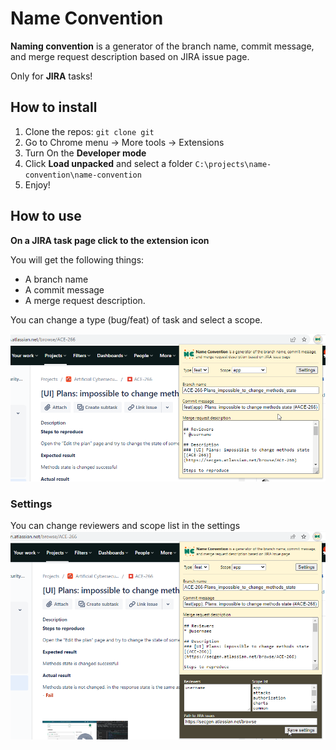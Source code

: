 # Name Convention

**Naming convention** is a generator of the branch name, commit message, and merge request description based on JIRA issue
page.

Only for **JIRA** tasks!


## How to install

1. Clone the repos: `git clone git`
2. Go to Chrome menu -> More tools -> Extensions
3. Turn On the __Developer mode__
4. Click __Load unpacked__ and select a folder `C:\projects\name-convention\name-convention`
5. Enjoy!



## How to use

**On a JIRA task page click to the extension icon**

You will get the following things:

* A branch name
* A commit message
* A merge request description.

You can change a type (bug/feat) of task and select a scope.

![Preview](./preview1.png)

### Settings
You can change reviewers and scope list in the settings
![Preview settings](./preview2.png)



